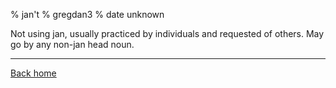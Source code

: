 % jan't
% gregdan3
% date unknown

Not using jan, usually practiced by individuals and requested of others. May go by any non-jan head noun.

---

[Back home](/toki-pona/)
